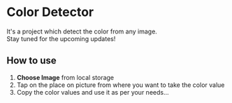# Color Detector
It's a project which detect the color from any image.  
Stay tuned for the upcoming updates!

## How to use
1. **Choose Image** from local storage
2. Tap on the place on picture from where you want to take the color value
3. Copy the color values and use it as per your needs... 

  

